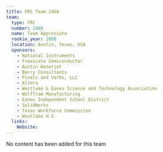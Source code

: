 ```yaml
---
title: FRC Team 2468
team:
  type: FRC
  number: 2468
  name: Team Appreciate
  rookie_year: 2008
  location: Austin, Texas, USA
  sponsors:
    - National Instruments
    - Freescale Semiconductor
    - Austin Waterjet
    - Berry Consultants
    - Pixels and Verbs, LLC
    - Altera
    - Westlake & Eanes Science and Technology Association
    - Wolffram Manufacturing
    - Eanes Independent School District
    - SolidWorks
    - Texas Workforce Commission
    - Westlake H S
  links:
    Website: 
---
```

No content has been added for this team